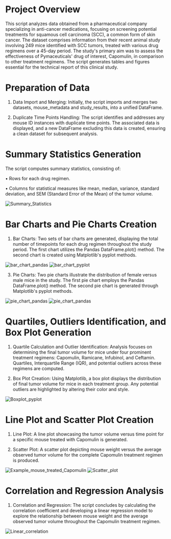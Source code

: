 # Project Overview
This script analyzes data obtained from a pharmaceutical company specializing in anti-cancer medications, focusing on screening potential treatments for squamous cell carcinoma (SCC), a common form of skin cancer. The dataset comprises information from their recent animal study involving 249 mice identified with SCC tumors, treated with various drug regimens over a 45-day period. The study's primary aim was to assess the effectiveness of Pymaceuticals' drug of interest, Capomulin, in comparison to other treatment regimens. The script generates tables and figures essential for the technical report of this clinical study.

# Preparation of Data
1.	Data Import and Merging: Initially, the script imports and merges two datasets, mouse_metadata and study_results, into a unified DataFrame.

2.	Duplicate Time Points Handling: The script identifies and addresses any mouse ID instances with duplicate time points. The associated data is displayed, and a new DataFrame excluding this data is created, ensuring a clean dataset for subsequent analysis.

# Summary Statistics Generation
The script computes summary statistics, consisting of:

•	Rows for each drug regimen.

•	Columns for statistical measures like mean, median, variance, standard deviation, and SEM (Standard Error of the Mean) of the tumor volume.

![Summary_Statistics](https://github.com/MarcoN16/Data_Visualization_challenge/assets/150491559/69f305b1-6e1b-4e04-9937-4c443bbf393d)

# Bar Charts and Pie Charts Creation
1.	Bar Charts: Two sets of bar charts are generated, displaying the total number of timepoints for each drug regimen throughout the study period. The first chart utilizes the Pandas DataFrame.plot() method.
The second chart is created using Matplotlib's pyplot methods.

![bar_chart_pandas](https://github.com/MarcoN16/Data_Visualization_challenge/assets/150491559/153f968f-d9ce-45d0-a2c7-599dca9dcfb3)
![bar_chart_pyplot](https://github.com/MarcoN16/Data_Visualization_challenge/assets/150491559/b5762b88-dd09-4f3d-8a93-4437cdb263e2)

3.	Pie Charts: Two pie charts illustrate the distribution of female versus male mice in the study.
The first pie chart employs the Pandas DataFrame.plot() method. The second pie chart is generated through Matplotlib's pyplot methods.

![pie_chart_pandas](https://github.com/MarcoN16/Data_Visualization_challenge/assets/150491559/092ce00f-f334-4c24-b52a-e4c9d267eea4)
![pie_chart_pandas](https://github.com/MarcoN16/Data_Visualization_challenge/assets/150491559/aa4f843b-1d9f-4454-93f0-6fd2403e0528)


# Quartiles, Outliers Identification, and Box Plot Generation
1.	Quartile Calculation and Outlier Identification: Analysis focuses on determining the final tumor volume for mice under four prominent treatment regimens: Capomulin, Ramicane, Infubinol, and Ceftamin. Quartiles, Interquartile Range (IQR), and potential outliers across these regimens are computed.

2.	Box Plot Creation: Using Matplotlib, a box plot displays the distribution of final tumor volume for mice in each treatment group. Any potential outliers are highlighted by altering their color and style.
   
![Boxplot_pyplot](https://github.com/MarcoN16/Data_Visualization_challenge/assets/150491559/d38b5eb3-6034-4527-83f6-928a76372b85)


# Line Plot and Scatter Plot Creation
1.	Line Plot: A line plot showcasing the tumor volume versus time point for a specific mouse treated with Capomulin is generated.

2.	Scatter Plot: A scatter plot depicting mouse weight versus the average observed tumor volume for the complete Capomulin treatment regimen is produced.

![Example_mouse_treated_Capomulin](https://github.com/MarcoN16/Data_Visualization_challenge/assets/150491559/b991b9be-46e3-4803-88da-67e8ff9e4b24)
![Scatter_plot](https://github.com/MarcoN16/Data_Visualization_challenge/assets/150491559/d6c2f431-a747-4c8b-9fe6-b03e20f39b40)

 
# Correlation and Regression Analysis
1.	Correlation and Regression: The script concludes by calculating the correlation coefficient and developing a linear regression model to explore the relationship between mouse weight and the average observed tumor volume throughout the Capomulin treatment regimen.
   
![Linear_correlation](https://github.com/MarcoN16/Data_Visualization_challenge/assets/150491559/b411fe80-43e8-417c-bf62-80931e849566)

